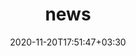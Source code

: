 ---
title: "news"
date: 2020-11-20T17:51:47+03:30
draft: false
headless: true

# all icons by [feathericons.com](https://https://feathericons.com//) are supported
show_news_icons: true
default_news_icon: "file-text"

num_news: 10

news_items:
- text: Our paper has been accepted by WWW 25 (oral). Congratulations to Maiwuwu XD! Not only is he a new-rising researcher, but he is also a talented singer-songwriter and photographer. His NetEase Cloud Music homepage (https://music.163.com/#/user?id=554128435).
  extra_text: "Jan 2025."
  date: 2025-01-20


- text: Serve as ACM WWW'25 Security Reviewer.
  extra_text: "Nov 2024."
  date: 2024-11-11


- text: Our paper has been accepted by ICSE 25 (second cycle). Congratulations to Mengying once again! She published two papers (NDSS and ICSE) within a single month XD!
  extra_text: "Oct 2024."
  date: 2024-10-31

- text: Our two papers have been accepted by NDSS 25 (fall cycle). Congratulations to Mengying and Ruixuan.
  extra_text: "Oct 2024."
  date: 2024-10-20
- text: Our paper has been accepted by NDSS 25 (summer cycle). Congratulations to Zhibo.
  extra_text: "Sept 2024."
  date: 2024-09-20
- text: It is a pleasure to cowork with colleagues from the [Shanghai Municipal Education Commission](https://edu.sh.gov.cn/).
  extra_text: "Jun 2024."
  date: 2024-06-08

- text: Happy to find that our paper, Uncovering the Rise of Visual Scams in Cryptocurrency Wallets, has been accepted by WWW'24. Special congratulations to [Guoyi](https://scholar.google.com/citations?user=TUen9P4AAAAJ) for publishing his first top-tier paper during his first year as a master's student.
  extra_text: "Jan 2024."
  date: 2024-01-23

- text: Honored to join the [Technical Program Committee (TPC)](https://www.sigsac.org/ccs/CCS2024/organization/prog-committee.html) of ACM CCS 2024. Warmly invite you to submit papers to our venue and hope to meet you in Salt Lake City.
  extra_text: "Jan 2024."
  date: 2024-01-24

- text: Attended the 30th ACM CCS in Copenhagen, Denmark. Delivered a presentation on the security risks associated with mini-apps. Additionally, participated in a panel discussion hosted by Professors Zhiqiang Lin and Luyi Xing.
  extra_text: "Nov 2023."
  date: 2023-11-27

- text: I, co-supervised with Prof. Min Yang, lead an undergraduate team, with their project 'Zhu Yuan - Cybercrimial Asset Radar,' won the grand prize at the 18th 'Challenge Cup' National College Students’ Extracurricular Academic Science and Technology Works Contest(“挑战杯”全国大学生课外学术科技作品竞赛). This marks the best record in the history of our department.
  extra_text: "Oct 2023."
  date: 2023-10-27

- text: NSFC has awarded me a grant for the proposal titled "Iteration-Based Detection Method for Underground Mobile Applications". Grateful to NSFC!
  extra_text: "Aug 2023."
  date: 2023-08-23

- text: I have been awarded the Fudan Policy Advisory Research Support Program.
  extra_text: "Jul 2023."
  date: 2023-07-27

- text: Joined the Fudan Development Institute at Fudan University as a faculty member.
  extra_text: "Dec 2022."
  date: 2022-12-06

- text: Honored to receive the ACM SIGSAC China Doctoral Dissertation Award.
  extra_text: "Nov 2022."
  date: 2022-11-29

- text: "Presented our paper [Analyzing Ground-Truth Data of Mobile Gambling Scams](https://www.xiaojingliao.com/uploads/9/7/0/2/97024238/oakland22-gambling_scam_apps.pdf) at IEEE S&P(Oakland) 22!"
  extra_text: "May 2022."
  date: 2022-05-26

- text: "uccessfully defended my Ph.D. thesis! A significant milestone!"
  extra_text: "May 2022."
  date: 2022-05-18

# - text: "How to deploy in the era of cloud services?"
#   link: https://https://feathericons.com//
#   extra_text: "Software Engineering Daily Podcast, Feb. 2021."
#   date: 2022-11-20
# - text: "Past, present and future of decentralized computing"
#   link: https://https://feathericons.com//
#   extra_text: "The New York Times, Feb. 2020."
#   date: 2021-11-20
# - text: "How to give a communicative research talk?"
#   link: "/en/talks/how-to-give-a-communicative-research-talk/"
#   extra_text: "Software Engineering Daily Podcast, Jan. 2020."
#   icon: "youtube"
#   date: 2020-11-20
# - text: "The new era of software engineering"
#   link: https://https://feathericons.com//
#   extra_text: "Software Engineering Daily Podcast, Jan. 2020."
#   icon: "youtube"
#   date: 2020-11-20
# - text: "How to write a good paper?"
#   link: https://https://feathericons.com//
#   extra_text: "HotOS'19."
#   icon: "youtube"
#   date: 2020-11-20
---